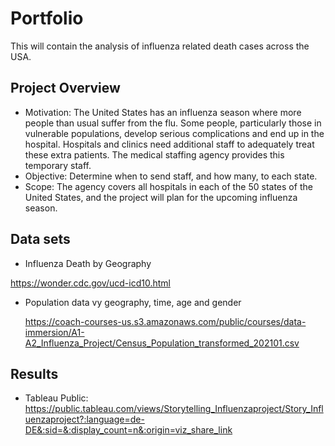 # Portfolio
This will contain the analysis of influenza related death cases across the USA.

## Project Overview
* Motivation:
  The United States has an influenza season where more people than usual suffer from the flu. Some people, particularly those in vulnerable populations, develop serious
complications and end up in the hospital. Hospitals and clinics need additional staff to adequately treat these extra patients. The medical staffing agency provides this temporary staff.
* Objective:
  Determine when to send staff, and how many, to each state.
* Scope:
  The agency covers all hospitals in each of the 50 states of the United States, and
the project will plan for the upcoming influenza season.

## Data sets
* Influenza Death by Geography
  
https://wonder.cdc.gov/ucd-icd10.html

* Population data vy geography, time, age and gender
  
  https://coach-courses-us.s3.amazonaws.com/public/courses/data-immersion/A1-A2_Influenza_Project/Census_Population_transformed_202101.csv

## Results
* Tableau Public:
https://public.tableau.com/views/Storytelling_Influenzaproject/Story_Influenzaproject?:language=de-DE&:sid=&:display_count=n&:origin=viz_share_link
